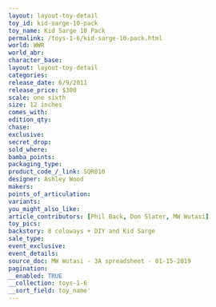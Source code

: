 ```yaml
---
layout: layout-toy-detail 
toy_id: kid-sarge-10-pack
toy_name: Kid Sarge 10 Pack
permalink: /toys-1-6/kid-sarge-10-pack.html
world: WWR
world_abr: 
character_base: 
layout: layout-toy-detail
categories: 
release_date: 6/9/2011
release_price: $300 
scale: one sixth
size: 12 inches
comes_with: 
edition_qty: 
chase: 
exclusive: 
secret_drop: 
sold_where: 
bamba_points: 
packaging_type: 
product_code_/_link: SQR010
designer: Ashley Wood
makers: 
points_of_articulation: 
variants: 
you_might_also_like: 
article_contributors: [Phil Back, Don Slater, MW Wutasi]
toy_pics: 
backstory: 8 coloways + DIY and Kid Sarge
sale_type: 
event_exclusive: 
event_details: 
source_doc: MW Wutasi - 3A spreadsheet - 01-15-2019
pagination: 
__enabled: TRUE
__collection: toys-1-6
__sort_field: toy_name'
---
```

